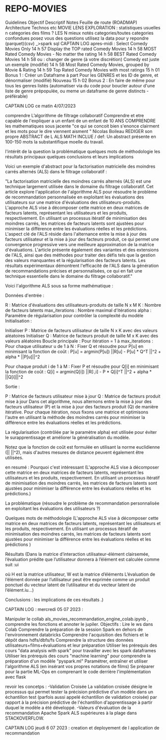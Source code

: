 # REPO-MOVIES

Guidelines
Objectif
Descriptif
Notes
Feuille de route (ROADMAP)
Architecture
Technos
etc
MOVIE LENS EXPLORATION :
statistiques usuelles
 n categories des films ?
 LES N mieux notés categories/toutes categories confondues
 posez vous des questions
 utilisez la data pour y repondre
 (parquet)(csv) _>spark sql
CAPTAIN LOG apres-midi :
Select Comedy Movies Only
14 h 57
Display the TOP rated Comedy Movies
14 h 58
MOST Rated Comedy Movies - No matter the rating
14 h 58
BEST Rated Comedy Movies
14 h 58
ou :
changer de genre (à votre discrétion)
Comedy est juste un exemple (modifié) 
14 h 58
Most Rated Comedy Movies, grouped by Movie & Rating
14 h 59
Top Rated Comedy Movies with most ratings
15 h 01
Bonus 1 :
Créer un Dataframe à part Pour les GENRES et les ID de genre, et dénormaliser (modifié) 
Nouveau
15 h 02
Bonus 2 :
En faire de même pour tous les genres listés (automatiser via du code pour boucler autour d'une liste de genre prépopulée, ou meme un dataframe de genre distincts - préférable)

CAPTAIN LOG ce matin 4/07/2023

comprendre L’algorithme de filtrage collaboratif
Comprendre et etre capable de l'expliquer a un enfant de un enfant de 10 ANS
COMPRENDRE les mathematiques sous jacente
"ce qui se concoit bien s'enonce clairment et les mots pour le dire viennent aisment " Nicolas Boileau
REDIGER son propre ABSTRACT de L ALS MATH INCLUE /
def:
Un abstract présente en 100-150 mots
la substantifique moelle du travail.

l'intérêt de la question
la problématique
quelques mots de méthodologie
les résultats principaux
quelques conclusions et leurs implications

 Voici un exemple d'abstract pour la factorisation matricielle des moindres carrés alternés (ALS) dans le filtrage collaboratif :

"La factorisation matricielle des moindres carrés alternés (ALS) est une technique largement utilisée dans le domaine du filtrage collaboratif. Cet article explore l'application de l'algorithme ALS pour résoudre le problème de recommandation personnalisée en exploitant les évaluations des utilisateurs sur une matrice d'évaluations des utilisateurs-produits. L'approche ALS vise à décomposer cette matrice en deux matrices de facteurs latents, représentant les utilisateurs et les produits, respectivement. En utilisant un processus itératif de minimisation des moindres carrés, les matrices de facteurs latents sont ajustées pour minimiser la différence entre les évaluations réelles et les prédictions. L'aspect clé de l'ALS réside dans l'alternance entre la mise à jour des facteurs utilisateur et la mise à jour des facteurs produit, ce qui permet une convergence progressive vers une meilleure approximation de la matrice d'évaluations. L'article présente également des variantes et des extensions de l'ALS, ainsi que des méthodes pour traiter des défis tels que la gestion des valeurs manquantes et la régularisation des facteurs latents. Les résultats expérimentaux démontrent l'efficacité de l'ALS dans la génération de recommandations précises et personnalisées, ce qui en fait une technique essentielle dans le domaine du filtrage collaboratif."

 Voici l'algorithme ALS sous sa forme mathématique :

Données d'entrée :

R : Matrice d'évaluations des utilisateurs-produits de taille N x M
K : Nombre de facteurs latents
max_iterations : Nombre maximal d'itérations
alpha : Paramètre de régularisation pour contrôler la complexité du modèle
Initialisation :

Initialiser P : Matrice de facteurs utilisateur de taille N x K avec des valeurs aléatoires
Initialiser Q : Matrice de facteurs produit de taille M x K avec des valeurs aléatoires
Boucle principale :
Pour itération = 1 à max_iterations :
Pour chaque utilisateur u de 1 à N :
Fixer Q et résoudre pour P[u] en minimisant la fonction de coût :
P[u] = argmin(P[u]) ||R[u] - P[u] * Q^T ||^2 + alpha * ||P[u]||^2

Pour chaque produit i de 1 à M :
Fixer P et résoudre pour Q[i] en minimisant la fonction de coût :
Q[i] = argmin(Q[i]) ||R[:,i] - P * Q[i]^T ||^2 + alpha * ||Q[i]||^2

Sortie :

P : Matrice de facteurs utilisateur mise à jour
Q : Matrice de facteurs produit mise à jour
Dans cet algorithme, nous alternons entre la mise à jour des facteurs utilisateur (P) et la mise à jour des facteurs produit (Q) de manière itérative. Pour chaque itération, nous fixons une matrice et optimisons l'autre en utilisant la méthode des moindres carrés pour minimiser la différence entre les évaluations réelles et les prédictions.

La régularisation (contrôlée par le paramètre alpha) est utilisée pour éviter le surapprentissage et améliorer la généralisation du modèle.

Notez que la fonction de coût est formulée en utilisant la norme euclidienne (|| ||^2), mais d'autres mesures de distance peuvent également être utilisées.

en resumé :
Pourquoi c'est intéressant (L'approche ALS vise à décomposer cette matrice en deux matrices de facteurs latents, représentant les utilisateurs et les produits, respectivement. En utilisant un processus itératif de minimisation des moindres carrés, les matrices de facteurs latents sont ajustées pour minimiser la différence entre les évaluations réelles et les prédictions.)

La problématique (résoudre le problème de recommandation personnalisée en exploitant les évaluations des utilisateurs ?)

Quelques mots de méthodologie (L'approche ALS vise à décomposer cette matrice en deux matrices de facteurs latents, représentant les utilisateurs et les produits, respectivement. En utilisant un processus itératif de minimisation des moindres carrés, les matrices de facteurs latents sont ajustées pour minimiser la différence entre les évaluations réelles et les prédictions )

Résultats (Dans la matrice d’interaction utilisateur-élément clairsemée, l’évaluation prédite que l’utilisateur donnera à l’élément est calculée comme suit :ui


où H est la matrice utilisateur, W est la matrice d’éléments
L’évaluation de l’élément donnée par l’utilisateur peut être exprimée comme un produit ponctuel du vecteur latent de l’utilisateur et du vecteur latent de l’élément.iu...)

Conclusions : les implications de ces résultats .)

CAPTAIN LOG : mercredi 05 07 2023 :

Manipuler le collab als_movies_recommandation_engine_colab.ipynb , comprendre les fonctions et annoter le jupiler.
Objectifs :
Lire le  ws dans Colab
Comprendre la préparation de la session Spark en dehors de l'environnement databricks
Comprendre l'acquisition des fichiers et le dépôt dans hdfs/dbfs/fs
Comprendre la structure des données utilisateurs+films+évaluations et leur préparation
Utiliser les prérequis des cours "data analysis with spark" pour travailler  avec les  spark dataframes
Utiliser les prérequis des cours "machine learning" pour comprendre la préparation d'un modèle "pyspark.ml"
Paramétrer, entraîner et utiliser l'algorithme ALS (en insérant vos propres notations de films)
Se préparer pour la partie ML-Ops en comprenant le  code derrière l'implémentation avec flask

revoir les concetps :
-Validation Croisée La validation croisée désigne le processus qui permet tester la précision prédictive d'un modèle dans un échantillon test (parfois aussi appelé échantillon de validation croisée) par rapport à la précision prédictive de l'échantillon d'apprentissage à partir duquel le modèle a été développé.
-Valeurs d'évaluation de la recommandation Apache Spark ALS supérieures à la plage dans STACKOVERFLOW.

CAPTAIN LOG jeudi 6 07 2023 :
creation et deployement de l application de recommandation

